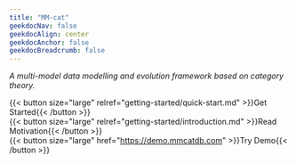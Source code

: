 ```yaml
---
title: "MM-cat"
geekdocNav: false
geekdocAlign: center
geekdocAnchor: false
geekdocBreadcrumb: false
---
```


*A multi-model data modelling and evolution framework based on category theory.*

{{< button size="large" relref="getting-started/quick-start.md" >}}Get Started{{< /button >}}
<br />
{{< button size="large" relref="getting-started/introduction.md" >}}Read Motivation{{< /button >}}
<br />
{{< button size="large" href="https://demo.mmcatdb.com" >}}Try Demo{{< /button >}}

